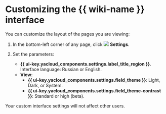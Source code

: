 # Customizing the {{ wiki-name }} interface

You can customize the layout of the pages you are viewing:

1. In the bottom-left corner of any page, click ![](../_assets/wiki/svg/settings.svg) **Settings**.

1. Set the parameters:

   * **{{ ui-key.yacloud_components.settings.label_title_region }}**. Interface language: Russian or English.
   * **View**:
      * **{{ ui-key.yacloud_components.settings.field_theme }}**: Light, Dark, or System.
      * **{{ ui-key.yacloud_components.settings.field_theme-contrast }}**: Standard or high (beta).


Your custom interface settings will not affect other users.
